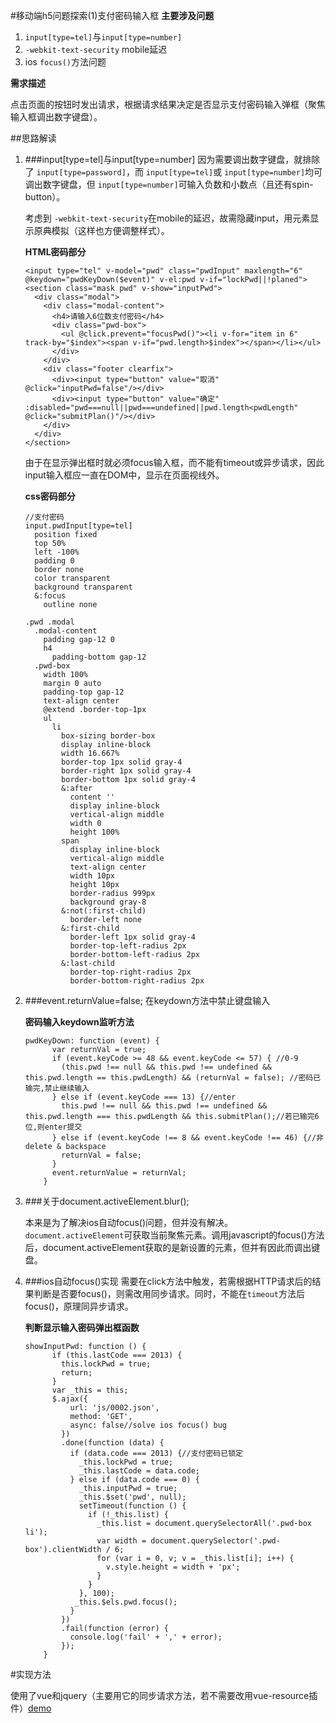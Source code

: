 #移动端h5问题探索(1)支付密码输入框
**主要涉及问题**

1. `input[type=tel]`与`input[type=number]`
2. `-webkit-text-security` mobile延迟
3. ios `focus()`方法问题

**需求描述**

点击页面的按钮时发出请求，根据请求结果决定是否显示支付密码输入弹框（聚焦输入框调出数字键盘）。

##思路解读
1. ###input[type=tel]与input[type=number]
	因为需要调出数字键盘，就排除了 `input[type=password]`，而 `input[type=tel]`或 `input[type=number]`均可调出数字键盘，但 `input[type=number]`可输入负数和小数点（且还有spin-button）。
	
	考虑到 `-webkit-text-security`在mobile的延迟，故需隐藏input，用元素显示原典模拟（这样也方便调整样式）。

	**HTML密码部分**

	```
	<input type="tel" v-model="pwd" class="pwdInput" maxlength="6" @keydown="pwdKeyDown($event)" v-el:pwd v-if="lockPwd||!planed">
	<section class="mask pwd" v-show="inputPwd">
	  <div class="modal">
	    <div class="modal-content">
	      <h4>请输入6位数支付密码</h4>
	      <div class="pwd-box">
	        <ul @click.prevent="focusPwd()"><li v-for="item in 6" track-by="$index"><span v-if="pwd.length>$index"></span></li></ul>
	      </div>
	    </div>
	    <div class="footer clearfix">
	      <div><input type="button" value="取消" @click="inputPwd=false"/></div>
	      <div><input type="button" value="确定" :disabled="pwd===null||pwd===undefined||pwd.length<pwdLength" @click="submitPlan()"/></div>
	    </div>
	  </div>
	</section>
	```
	由于在显示弹出框时就必须focus输入框，而不能有timeout或异步请求，因此input输入框应一直在DOM中，显示在页面视线外。
	
	**css密码部分**
	
	```
	//支付密码
	input.pwdInput[type=tel]
	  position fixed
	  top 50%
	  left -100%
	  padding 0
	  border none
	  color transparent
	  background transparent
	  &:focus
	    outline none
	
	.pwd .modal
	  .modal-content
	    padding gap-12 0
	    h4
	      padding-bottom gap-12
	  .pwd-box
	    width 100%
	    margin 0 auto
	    padding-top gap-12
	    text-align center
	    @extend .border-top-1px
	    ul
	      li
	        box-sizing border-box
	        display inline-block
	        width 16.667%
	        border-top 1px solid gray-4
	        border-right 1px solid gray-4
	        border-bottom 1px solid gray-4
	        &:after
	          content ''
	          display inline-block
	          vertical-align middle
	          width 0
	          height 100%
	        span
	          display inline-block
	          vertical-align middle
	          text-align center
	          width 10px
	          height 10px
	          border-radius 999px
	          background gray-8
	        &:not(:first-child)
	          border-left none
	        &:first-child
	          border-left 1px solid gray-4
	          border-top-left-radius 2px
	          border-bottom-left-radius 2px
	        &:last-child
	          border-top-right-radius 2px
	          border-bottom-right-radius 2px	
	```


2. ###event.returnValue=false;
	在keydown方法中禁止键盘输入
	
	**密码输入keydown监听方法**
	
	```
	pwdKeyDown: function (event) {
	      var returnVal = true;
	      if (event.keyCode >= 48 && event.keyCode <= 57) { //0-9
	        (this.pwd !== null && this.pwd !== undefined && this.pwd.length == this.pwdLength) && (returnVal = false); //密码已输完,禁止继续输入
	      } else if (event.keyCode === 13) {//enter
	        this.pwd !== null && this.pwd !== undefined && this.pwd.length === this.pwdLength && this.submitPlan();//若已输完6位,则enter提交
	      } else if (event.keyCode !== 8 && event.keyCode !== 46) {//非 delete & backspace
	        returnVal = false;
	      }
	      event.returnValue = returnVal;
	    }
	```
3. ###关于document.activeElement.blur();

	本来是为了解决ios自动focus()问题，但并没有解决。`document.activeElement`可获取当前聚焦元素。调用javascript的focus()方法后，document.activeElement获取的是新设置的元素，但并有因此而调出键盘。
4. ###ios自动focus()实现
	需要在click方法中触发，若需根据HTTP请求后的结果判断是否要focus()，则需改用同步请求。同时，不能在`timeout`方法后focus()，原理同异步请求。
	
	**判断显示输入密码弹出框函数**
	
	```
	showInputPwd: function () {
	      if (this.lastCode === 2013) {
	        this.lockPwd = true;
	        return;
	      }
	      var _this = this;
	      $.ajax({
	          url: 'js/0002.json',
	          method: 'GET',
	          async: false//solve ios focus() bug
	        })
	        .done(function (data) {
	          if (data.code === 2013) {//支付密码已锁定
	            _this.lockPwd = true;
	            _this.lastCode = data.code;
	          } else if (data.code === 0) {
	            _this.inputPwd = true;
	            _this.$set('pwd', null);
	            setTimeout(function () {
	              if (!_this.list) {
	                _this.list = document.querySelectorAll('.pwd-box li');
	                var width = document.querySelector('.pwd-box').clientWidth / 6;
	                for (var i = 0, v; v = _this.list[i]; i++) {
	                  v.style.height = width + 'px';
	                }
	              }
	            }, 100);
	           _this.$els.pwd.focus();
	          }
	        })
	        .fail(function (error) {
	          console.log('fail' + ',' + error);
	        });
	    }
	```
	
#实现方法

使用了vue和jquery（主要用它的同步请求方法，若不需要改用vue-resource插件）[demo](https://julielee77.github.io/demo/0002.html)


